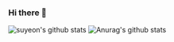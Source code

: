 ### Hi there 👋

![suyeon's github stats](https://github-readme-stats.vercel.app/api?username=kimsu1219&hide=contribs,prs)
![Anurag's github stats](https://github-readme-stats.vercel.app/api?username=kimsu1219&show_icons=true&theme=radical)

<!--
**kimsu1219/kimsu1219** is a ✨ _special_ ✨ repository because its `README.md` (this file) appears on your GitHub profile.

Here are some ideas to get you started:

- 🔭 I’m currently working on ...
- 🌱 I’m currently learning ...
- 👯 I’m looking to collaborate on ...
- 🤔 I’m looking for help with ...
- 💬 Ask me about ...
- 📫 How to reach me: ...
- 😄 Pronouns: ...
- ⚡ Fun fact: ...
-->
